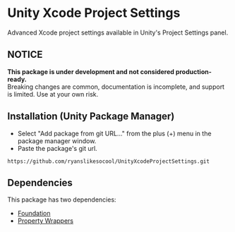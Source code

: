 # Unity Xcode Project Settings
Advanced Xcode project settings available in Unity's Project Settings panel.

## NOTICE
**This package is under development and not considered production-ready.**\
Breaking changes are common, documentation is incomplete, and support is limited.  Use at your own risk.

## Installation (Unity Package Manager)
- Select "Add package from git URL..." from the plus (+) menu in the package manager window.
- Paste the package's git url.
```
https://github.com/ryanslikesocool/UnityXcodeProjectSettings.git
```

## Dependencies
This package has two dependencies:
- [Foundation](https://github.com/ryanslikesocool/UnityFoundation)
- [Property Wrappers](https://github.com/ryanslikesocool/UnityFoundation-PropertyWrappers)